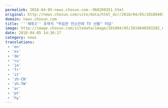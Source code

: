 ```yaml
---
permalink: 2018-04-05-news.chosun.com--968209351.html
original: http://news.chosun.com/site/data/html_dir/2018/04/05/2018040503365.html
domain: news.chosun.com
title: '''해투3'' 유재석 "독립한 전소민에 TV 선물" 미담'
image: http://image.chosun.com/sitedata/image/201804/05/2018040503282_0.jpg
date: 2018-04-05 14:36:17
category: news
translations: 
 - 'en'
 - 'es'
 - 'de'
 - 'ru'
 - 'ja'
 - 'fr'
 - 'it'
 - 'zh-CN'
 - 'zh-TW'
 - 'ar'
 - 'pt'
 - 'hy'
---
```


